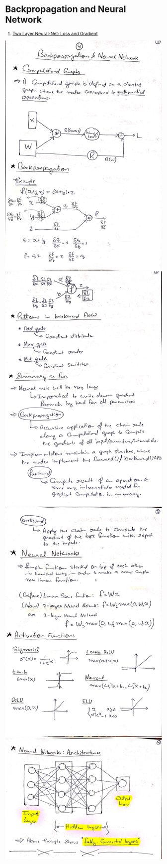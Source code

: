 # Backpropagation and Neural Network

1. [Two Layer Neural-Net: Loss and Gradient](./1/README.md)

![](./1.jpg)
![](./2.jpg)
![](./3.jpg)
![](./4.jpg)
